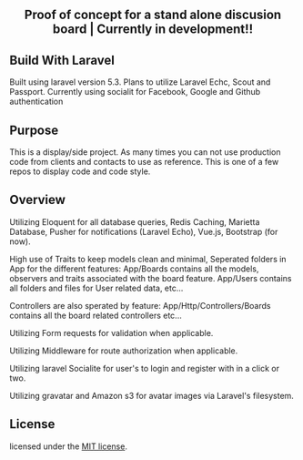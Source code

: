 <h2 align="center">Proof of concept for a stand alone discusion board | Currently in development!!</h2>


## Build With Laravel

Built using laravel version 5.3. Plans to utilize Laravel Echc, Scout and Passport.
Currently using socialit for Facebook, Google and Github authentication

## Purpose

This is a display/side project. As many times you can not use production code from clients and contacts to use as reference. This is one of a few repos to display code and code style.

## Overview

Utilizing Eloquent for all database queries, Redis Caching, Marietta Database, Pusher for notifications (Laravel Echo),
Vue.js, Bootstrap (for now).

High use of Traits to keep models clean and minimal, Seperated folders in App for the different features: App/Boards contains all the models, observers and traits associated with the board feature. App/Users contains all folders and files for User related data, etc...

Controllers are also sperated by feature: App/Http/Controllers/Boards contains all the board related controllers etc...

Utilizing Form requests for validation when applicable.

Utilizing Middleware for route authorization when applicable.

Utilizing laravel Socialite for user's to login and register with in a click or two. 

Utilizing gravatar and Amazon s3 for avatar images via Laravel's filesystem.


## License

licensed under the [MIT license](http://opensource.org/licenses/MIT).
